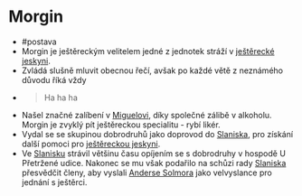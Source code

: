 # Morgin
- #postava
- Morgin je ještěreckým velitelem jedné z jednotek stráží v [ještěrecké jeskyni](Ještěrecká_jeskyně.md).
- Zvládá slušně mluvit obecnou řečí, avšak po každé větě z neznámého důvodu říká vždy
- > Ha ha ha
- Našel značné zalíbení v [Miguelovi](Miguel.md), díky společné zálibě v alkoholu. Morgin je zvyklý pít ještěreckou specialitu - rybí likér.
- Vydal se se skupinou dobrodruhů jako doprovod do [Slaniska](Slanisko.md), pro získání další pomoci pro [ještěreckou jeskyni](Ještěrecká_jeskyně.md).
- Ve [Slanisku](Slanisko.md) strávil většinu času opíjením se s dobrodruhy v hospodě U Přetržené udice. Nakonec se mu však podařilo na schůzi rady [Slaniska](Slanisko.md) přesvědčit členy, aby vyslali [Anderse Solmora](Anders_Solmor.md) jako velvyslance pro jednání s ještěrci.